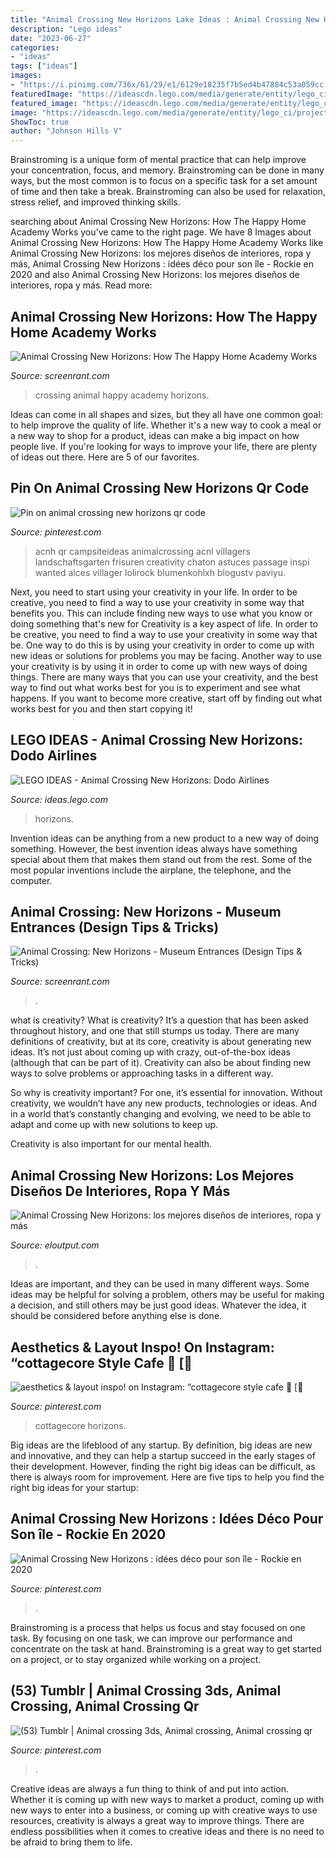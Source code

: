 ```yaml
---
title: "Animal Crossing New Horizons Lake Ideas : Animal Crossing New Horizons: Los Mejores Diseños De Interiores, Ropa Y Más"
description: "Lego ideas"
date: "2023-06-27"
categories:
- "ideas"
tags: ["ideas"]
images:
- "https://i.pinimg.com/736x/61/29/e1/6129e18235f7b5ed4b47884c53a059cc.jpg"
featuredImage: "https://ideascdn.lego.com/media/generate/entity/lego_ci/project/240b3ec8-4af0-4272-a110-2cf038b97cac/9/resize:1600:900/legacy"
featured_image: "https://ideascdn.lego.com/media/generate/entity/lego_ci/project/240b3ec8-4af0-4272-a110-2cf038b97cac/9/resize:1600:900/legacy"
image: "https://ideascdn.lego.com/media/generate/entity/lego_ci/project/240b3ec8-4af0-4272-a110-2cf038b97cac/9/resize:1600:900/legacy"
ShowToc: true
author: "Johnson Hills V"
---
```



Brainstroming is a unique form of mental practice that can help improve your concentration, focus, and memory. Brainstroming can be done in many ways, but the most common is to focus on a specific task for a set amount of time and then take a break. Brainstroming can also be used for relaxation, stress relief, and improved thinking skills.

	

		
searching about Animal Crossing New Horizons: How The Happy Home Academy Works you've came to the right page. We have 8 Images about Animal Crossing New Horizons: How The Happy Home Academy Works like Animal Crossing New Horizons: los mejores diseños de interiores, ropa y más, Animal Crossing New Horizons : idées déco pour son île - Rockie en 2020 and also Animal Crossing New Horizons: los mejores diseños de interiores, ropa y más. Read more:
		
    
## Animal Crossing New Horizons: How The Happy Home Academy Works

<img loading=lazy src="https://static2.srcdn.com/wordpress/wp-content/uploads/2020/08/animal-crossing-happy-home-academy-1.jpg" onerror="this.onerror=null;this.src='https://tse1.mm.bing.net/th?id=OIP.ALWAvR-irpC91Snw2f1TcQHaDt&amp;pid=15.1';" alt="Animal Crossing New Horizons: How The Happy Home Academy Works">

_Source: screenrant.com_

>crossing animal happy academy horizons. 

	

Ideas can come in all shapes and sizes, but they all have one common goal: to help improve the quality of life. Whether it's a new way to cook a meal or a new way to shop for a product, ideas can make a big impact on how people live. If you're looking for ways to improve your life, there are plenty of ideas out there. Here are 5 of our favorites.

    
## Pin On Animal Crossing New Horizons Qr Code

<img loading=lazy src="https://i.pinimg.com/736x/56/33/dc/5633dccf9c96d20ee7efc6bc5b23b695.jpg" onerror="this.onerror=null;this.src='https://tse4.mm.bing.net/th?id=OIP.6ruHD8-GgyPiVx-TvBfmcwHaHc&amp;pid=15.1';" alt="Pin on animal crossing new horizons qr code">

_Source: pinterest.com_

>acnh qr campsiteideas animalcrossing acnl villagers landschaftsgarten frisuren creativity chaton astuces passage inspi wanted alces villager lolirock blumenkohlxh blogustv paviyu. 

	

Next, you need to start using your creativity in your life. In order to be creative, you need to find a way to use your creativity in some way that benefits you. This can include finding new ways to use what you know or doing something that's new for
Creativity is a key aspect of life. In order to be creative, you need to find a way to use your creativity in some way that be. One way to do this is by using your creativity in order to come up with new ideas or solutions for problems you may be facing. Another way to use your creativity is by using it in order to come up with new ways of doing things. There are many ways that you can use your creativity, and the best way to find out what works best for you is to experiment and see what happens. If you want to become more creative, start off by finding out what works best for you and then start copying it!

    
## LEGO IDEAS - Animal Crossing New Horizons: Dodo Airlines

<img loading=lazy src="https://ideascdn.lego.com/media/generate/entity/lego_ci/project/240b3ec8-4af0-4272-a110-2cf038b97cac/9/resize:1600:900/legacy" onerror="this.onerror=null;this.src='https://tse3.mm.bing.net/th?id=OIP.Aqb1lRDphc6-KX5gBRtAowHaE8&amp;pid=15.1';" alt="LEGO IDEAS - Animal Crossing New Horizons: Dodo Airlines">

_Source: ideas.lego.com_

>horizons. 

	

Invention ideas can be anything from a new product to a new way of doing something. However, the best invention ideas always have something special about them that makes them stand out from the rest. Some of the most popular inventions include the airplane, the telephone, and the computer.

    
## Animal Crossing: New Horizons - Museum Entrances (Design Tips &amp; Tricks)

<img loading=lazy src="https://static3.srcdn.com/wordpress/wp-content/uploads/2020/05/Animal-Crossing-New-Horizons-Museum-Entrance.jpg" onerror="this.onerror=null;this.src='https://tse1.mm.bing.net/th?id=OIP.I8tWuH-maNO9ktsAjkFvKQHaDt&amp;pid=15.1';" alt="Animal Crossing: New Horizons - Museum Entrances (Design Tips &amp; Tricks)">

_Source: screenrant.com_

>. 

	

what is creativity?
What is creativity? It’s a question that has been asked throughout history, and one that still stumps us today. There are many definitions of creativity, but at its core, creativity is about generating new ideas.
It’s not just about coming up with crazy, out-of-the-box ideas (although that can be part of it). Creativity can also be about finding new ways to solve problems or approaching tasks in a different way.

So why is creativity important? For one, it’s essential for innovation. Without creativity, we wouldn’t have any new products, technologies or ideas. And in a world that’s constantly changing and evolving, we need to be able to adapt and come up with new solutions to keep up.

Creativity is also important for our mental health.

    
## Animal Crossing New Horizons: Los Mejores Diseños De Interiores, Ropa Y Más

<img loading=lazy src="https://eloutput.com/app/uploads-eloutput.com/2020/04/Best-House-Animal-Crossing-930x487.jpg" onerror="this.onerror=null;this.src='https://tse2.mm.bing.net/th?id=OIP.y9M9pEkGb_E3j-ON9vjzLgHaD4&amp;pid=15.1';" alt="Animal Crossing New Horizons: los mejores diseños de interiores, ropa y más">

_Source: eloutput.com_

>. 

	

Ideas are important, and they can be used in many different ways. Some ideas may be helpful for solving a problem, others may be useful for making a decision, and still others may be just good ideas. Whatever the idea, it should be considered before anything else is done.

    
## Aesthetics &amp; Layout Inspo! On Instagram: “cottagecore Style Cafe 🍂 [🌻

<img loading=lazy src="https://i.pinimg.com/736x/85/ac/ff/85acff40ee4791451c7d0ac2802e6ec8.jpg" onerror="this.onerror=null;this.src='https://tse2.mm.bing.net/th?id=OIP.uo9TqVkKO8o-guA-wUCjHQHaEE&amp;pid=15.1';" alt="aesthetics &amp; layout inspo! on Instagram: “cottagecore style cafe 🍂 [🌻">

_Source: pinterest.com_

>cottagecore horizons. 

	

Big ideas are the lifeblood of any startup. By definition, big ideas are new and innovative, and they can help a startup succeed in the early stages of their development. However, finding the right big ideas can be difficult, as there is always room for improvement. Here are five tips to help you find the right big ideas for your startup: 

    
## Animal Crossing New Horizons : Idées Déco Pour Son île - Rockie En 2020

<img loading=lazy src="https://i.pinimg.com/736x/81/aa/f6/81aaf667185d8c4051b70b9daf41cb5d.jpg" onerror="this.onerror=null;this.src='https://tse2.mm.bing.net/th?id=OIP.zgYox1FpVUL67DuP_iVb4AHaEG&amp;pid=15.1';" alt="Animal Crossing New Horizons : idées déco pour son île - Rockie en 2020">

_Source: pinterest.com_

>. 

	

Brainstroming is a process that helps us focus and stay focused on one task. By focusing on one task, we can improve our performance and concentrate on the task at hand. Brainstroming is a great way to get started on a project, or to stay organized while working on a project.

    
## (53) Tumblr | Animal Crossing 3ds, Animal Crossing, Animal Crossing Qr

<img loading=lazy src="https://i.pinimg.com/736x/61/29/e1/6129e18235f7b5ed4b47884c53a059cc.jpg" onerror="this.onerror=null;this.src='https://tse3.mm.bing.net/th?id=OIP.kWccP_w0cPH_P8OlSwLU2wHaEK&amp;pid=15.1';" alt="(53) Tumblr | Animal crossing 3ds, Animal crossing, Animal crossing qr">

_Source: pinterest.com_

>. 

	

Creative ideas are always a fun thing to think of and put into action. Whether it is coming up with new ways to market a product, coming up with new ways to enter into a business, or coming up with creative ways to use resources, creativity is always a great way to improve things. There are endless possibilities when it comes to creative ideas and there is no need to be afraid to bring them to life.

